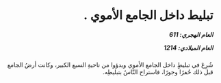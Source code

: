 <h1 dir="rtl">تبليط داخل الجامع الأموي .</h1>

<h5 dir="rtl">العام الهجري:  611

العام الميلادي: 1214

</h5>

<p dir="rtl">شُرِعَ في تبليطٍ داخل الجامع الأموي وبدؤوا من ناحيةِ السبع الكبير، وكانت أرضُ الجامع قبل ذلك حُفرًا وجورًا، فاستراح النَّاسُ بتبليطِه.</p></br>
